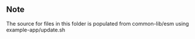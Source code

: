 ## Note

The source for files in this folder is populated from common-lib/esm using example-app/update.sh
